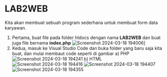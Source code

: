 # LAB2WEB

Kita akan membuat sebuah program sederhana untuk membuat form data karyawan.
 
1. Pertama, buat file pada folder htdocs dengan nama **LAB2WEB** dan buat juga file bernama **index.php**
![Screenshot 2024-03-18 194006](https://github.com/Mushi1221/LAB2WEB/assets/115475520/2b878a65-fb2d-4f1e-98c1-a603de30b2b9)]
2. Kedua, masuk ke Visual Studio Code dan buka folder yang baru saja kita buat, dan mulai membaut code seperti di gambar
   a) PHP
   ![Screenshot 2024-03-18 194241](https://github.com/Mushi1221/LAB2WEB/assets/115475520/68a9a23a-abc3-4c10-bcc4-beb2a9cd825b)
   b) HTML
  ![Screenshot 2024-03-18 194416](https://github.com/Mushi1221/LAB2WEB/assets/115475520/d2bcf5fc-1647-430e-9b6c-4dd2a8bfbf5f)
![Screenshot 2024-03-18 194407](https://github.com/Mushi1221/LAB2WEB/assets/115475520/7c2d0862-eb96-4e65-ab86-1f0419d170c6)
![Screenshot 2024-03-18 194355](https://github.com/Mushi1221/LAB2WEB/assets/115475520/ac170316-7d86-4526-b1b4-93430caf7790)
